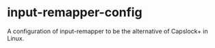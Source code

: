 # input-remapper-config
A configuration of input-remapper to be the alternative of  Capslock+ in Linux.
